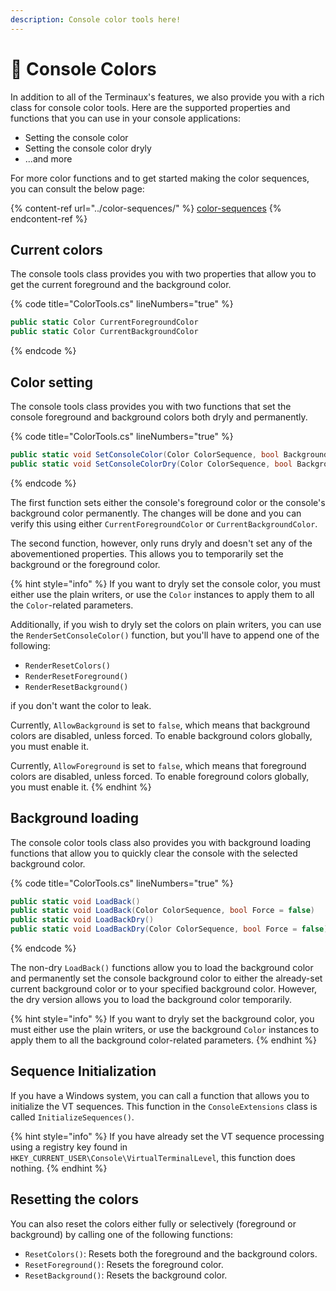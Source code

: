 ```yaml
---
description: Console color tools here!
---
```


# 🌈 Console Colors

In addition to all of the Terminaux's features, we also provide you with a rich class for console color tools. Here are the supported properties and functions that you can use in your console applications:

* Setting the console color
* Setting the console color dryly
* ...and more

For more color functions and to get started making the color sequences, you can consult the below page:

{% content-ref url="../color-sequences/" %}
[color-sequences](../color-sequences/)
{% endcontent-ref %}

## Current colors

The console tools class provides you with two properties that allow you to get the current foreground and the background color.

{% code title="ColorTools.cs" lineNumbers="true" %}
```csharp
public static Color CurrentForegroundColor
public static Color CurrentBackgroundColor
```
{% endcode %}

## Color setting

The console tools class provides you with two functions that set the console foreground and background colors both dryly and permanently.

{% code title="ColorTools.cs" lineNumbers="true" %}
```csharp
public static void SetConsoleColor(Color ColorSequence, bool Background = false, bool ForceSet = false, bool canSetBackground = true)
public static void SetConsoleColorDry(Color ColorSequence, bool Background = false, bool ForceSet = false, bool canSetBackground = true)
```
{% endcode %}

The first function sets either the console's foreground color or the console's background color permanently. The changes will be done and you can verify this using either `CurrentForegroundColor` or `CurrentBackgroundColor`.

The second function, however, only runs dryly and doesn't set any of the abovementioned properties. This allows you to temporarily set the background or the foreground color.

{% hint style="info" %}
If you want to dryly set the console color, you must either use the plain writers, or use the `Color` instances to apply them to all the `Color`-related parameters.

Additionally, if you wish to dryly set the colors on plain writers, you can use the `RenderSetConsoleColor()` function, but you'll have to append one of the following:

* `RenderResetColors()`
* `RenderResetForeground()`
* `RenderResetBackground()`

if you don't want the color to leak.

Currently, `AllowBackground` is set to `false`, which means that background colors are disabled, unless forced. To enable background colors globally, you must enable it.

Currently, `AllowForeground` is set to `false`, which means that foreground colors are disabled, unless forced. To enable foreground colors globally, you must enable it.
{% endhint %}

## Background loading

The console color tools class also provides you with background loading functions that allow you to quickly clear the console with the selected background color.

{% code title="ColorTools.cs" lineNumbers="true" %}
```csharp
public static void LoadBack()
public static void LoadBack(Color ColorSequence, bool Force = false)
public static void LoadBackDry()
public static void LoadBackDry(Color ColorSequence, bool Force = false)
```
{% endcode %}

The non-dry `LoadBack()` functions allow you to load the background color and permanently set the console background color to either the already-set current background color or to your specified background color. However, the dry version allows you to load the background color temporarily.

{% hint style="info" %}
If you want to dryly set the background color, you must either use the plain writers, or use the background `Color` instances to apply them to all the background color-related parameters.
{% endhint %}

## Sequence Initialization

If you have a Windows system, you can call a function that allows you to initialize the VT sequences. This function in the `ConsoleExtensions` class is called `InitializeSequences()`.

{% hint style="info" %}
If you have already set the VT sequence processing using a registry key found in `HKEY_CURRENT_USER\Console\VirtualTerminalLevel`, this function does nothing.
{% endhint %}

## Resetting the colors

You can also reset the colors either fully or selectively (foreground or background) by calling one of the following functions:

* `ResetColors()`: Resets both the foreground and the background colors.
* `ResetForeground()`: Resets the foreground color.
* `ResetBackground()`: Resets the background color.
